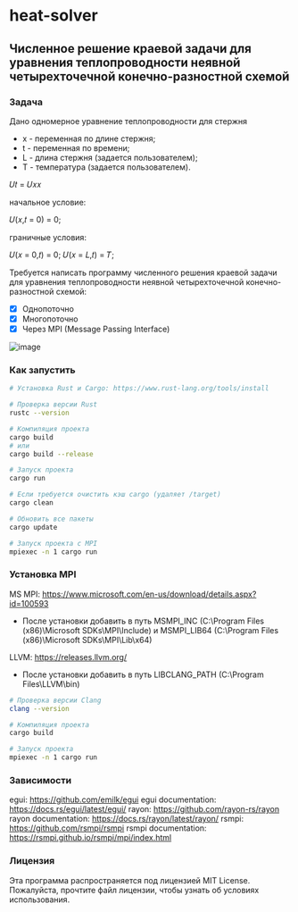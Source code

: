 # heat-solver
## Численное решение краевой задачи для уравнения теплопроводности неявной четырехточечной конечно-разностной схемой
### Задача
Дано одномерное уравнение теплопроводности для стержня
- x - переменная по длине стержня;
- t - переменная по времени;
- L - длина стержня (задается пользователем);
- T - температура (задается пользователем).

𝑈𝑡 = 𝑈𝑥𝑥

начальное условие:

𝑈(𝑥,𝑡 = 0) = 0;

граничные условия:

𝑈(𝑥 = 0,𝑡) = 0;
𝑈(𝑥 = 𝐿,𝑡) = 𝑇;

Требуется написать программу численного решения краевой задачи для уравнения теплопроводности неявной четырехточечной конечно-разностной схемой:
- [x] Однопоточно
- [x] Многопоточно
- [x] Через MPI (Message Passing Interface)

![image](https://github.com/user-attachments/assets/09e8c687-3bc9-4225-a7b4-c357f3129037)

### Как запустить
```bash
# Установка Rust и Cargo: https://www.rust-lang.org/tools/install

# Проверка версии Rust
rustc --version

# Компиляция проекта
cargo build
# или
cargo build --release

# Запуск проекта
cargo run

# Если требуется очистить кэш cargo (удаляет /target)
cargo clean

# Обновить все пакеты
cargo update

# Запуск проекта с MPI
mpiexec -n 1 cargo run
```

### Установка MPI
MS MPI: https://www.microsoft.com/en-us/download/details.aspx?id=100593
- После установки добавить в путь MSMPI_INC (C:\Program Files (x86)\Microsoft SDKs\MPI\Include) и MSMPI_LIB64 (C:\Program Files (x86)\Microsoft SDKs\MPI\Lib\x64)

LLVM: https://releases.llvm.org/
- После установки добавить в путь LIBCLANG_PATH (C:\Program Files\LLVM\bin)

```bash
# Проверка версии Clang
clang --version

# Компиляция проекта
cargo build

# Запуск проекта
mpiexec -n 1 cargo run
```

### Зависимости
egui: https://github.com/emilk/egui
egui documentation: https://docs.rs/egui/latest/egui/
rayon: https://github.com/rayon-rs/rayon
rayon documentation: https://docs.rs/rayon/latest/rayon/
rsmpi: https://github.com/rsmpi/rsmpi
rsmpi documentation: https://rsmpi.github.io/rsmpi/mpi/index.html

### Лицензия
Эта программа распространяется под лицензией MIT License. Пожалуйста, прочтите файл лицензии, чтобы узнать об условиях использования.
